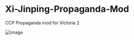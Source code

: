 # Xi-Jinping-Propaganda-Mod
CCP Propaganda mod for Victoria 2





![image](https://github.com/OldGehrman/Xi-Jinping-Propaganda-Mod/assets/133602514/0d7949e0-4216-4549-8c45-e67ca0c657b1)
